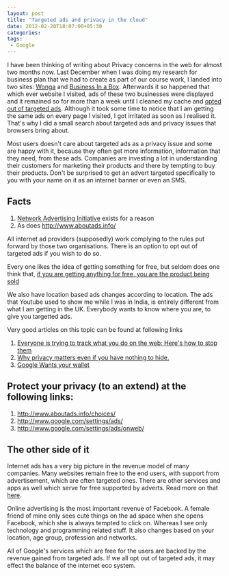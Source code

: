 ```yaml
---
layout: post
title: "Targeted ads and privacy in the cloud"
date: 2012-02-20T18:07:00+05:30
categories:
tags:
 - Google
---
```



I have been thinking of writing about Privacy concerns in the web for almost two months now. Last December when I was doing my research for business plan that we had to create as part of our course work, I landed into two sites: <a href="http://goo.gl/GB1RP" target="_blank">Wonga</a> and <a href="http://goo.gl/CTEpc" target="_blank">Business In a Box</a>. Afterwards it so happened that which ever website I visited, ads of these two businesses were displayed and it remained so for more than a week until I cleaned my cache and <a href="http://goo.gl/tIgNZ" target="_blank">opted out of targeted ads</a>. Although it took some time to notice that I am getting the same ads on every page I visited, I got irritated as soon as I realised it. That's why I did a small search about targeted ads and privacy issues that browsers bring about.

Most users doesn't care about targeted ads as a privacy issue and some are happy with it, because they often get more information, information that they need, from these ads. Companies are investing a lot in understanding their customers for marketing their products and there by tempting to buy their products. Don't be surprised to get an advert targeted specifically to you with your name on it as an internet banner or even an SMS.
 <h2>Facts</h2><ol> <li><a href="http://www.networkadvertising.org/">Network Advertising Initiative</a> exists for a reason</li> <li>As does <a href="http://www.aboutads.info/">http://www.aboutads.info/</a></li></ol>
All internet ad providers (supposedly) work complying to the rules put forward by those two organisations. There is an option to opt out of targeted ads if you wish to do so.

Every one likes the idea of getting something for free, but seldom does one think that, <a href="http://goo.gl/5hyre">if you are getting anything for free, you are the product being sold</a>

We also have location based ads changes according to location. The ads that Youtube used to show me while I was in India, is entirely different from what I am getting in the UK. Everybody wants to know where you are, to give you targetted ads.

Very good articles on this topic can be found at following links <ol><li><a href="http://goo.gl/pH6vX">Everyone is trying to track what you do on the web: Here's how to stop them</a></li><li><a href="http://goo.gl/NA15V">Why privacy matters even if you have nothing to hide.</a></li><li><a href="http://goo.gl/iIbjV">Google Wants your wallet</a></li></ol>
 <h2>Protect your privacy (to an extend) at the following links:</h2><ol><li><a href="http://goo.gl/tIgNZ">http://www.aboutads.info/choices/</a></li><li><a href="http://goo.gl/0D2iQ">http://www.google.com/settings/ads/</a></li><li><a href="http://goo.gl/3pcgE">http://www.google.com/settings/ads/onweb/</a></li></ol> <h2>The other side of it</h2>
Internet ads has a very big picture in the revenue model of many companies. Many websites remain free to the end users, with support from advertisement, which are often targeted ones. There are other services and apps as well which serve for free supported by adverts. Read more on that <a href="http://goo.gl/xXbzC">here</a>.

Online advertising is the most important revenue of Facebook. A female friend of mine only sees cute things on the ad space when she opens Facebook, which she is always tempted to click on. Whereas I see only technology and programming related stuff. It also changes based on your location, age group, profession and networks.

All of Google's services which are free for the users are backed by the revenue gained from targeted ads. If we all opt out of targeted ads, it may effect the balance of the internet eco system.
